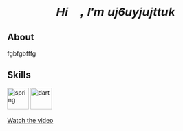 <font face="Verdana, Geneva, Tahoma, sans-serif">
<h1 align="center"><i>Hi 👋, I'm uj6uyjujttuk</i></h1> 
</font>
<h2>About</h2>
<p>fgbfgbfffg</p>

<h2>Skills</h2>
<a href="https://docs.spring.io/spring-boot/index.html" target="_blank" cursor:="" pointer;=""><img src="https://www.vectorlogo.zone/logos/springio/springio-icon.svg" alt="spring" width="50px" height="50px" title="spring"></a>
<a href="https://dart.dev/guides" target="_blank" cursor:="" pointer;=""><img src="https://www.vectorlogo.zone/logos/dartlang/dartlang-icon.svg" alt="dart" width="50px" height="50px" title="dart"></a>



[Watch the video](https://www.youtube.com/watch?v=ooY-SMww3-0)


